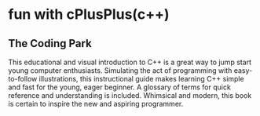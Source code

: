 # fun with cPlusPlus(c++)
## The Coding Park

This educational and visual introduction to C++ is a great way to jump start young computer enthusiasts. Simulating the act of programming with easy-to-follow illustrations, this instructional guide makes learning C++ simple and fast for the young, eager beginner. A glossary of terms for quick reference and understanding is included. Whimsical and modern, this book is certain to inspire the new and aspiring programmer. 